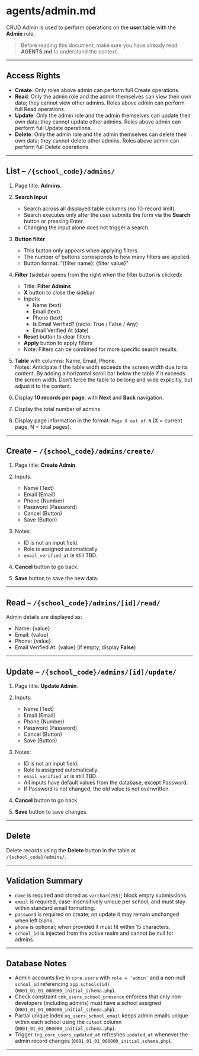 # agents/admin.md

CRUD Admin is used to perform operations on the **user** table with the **Admin** role.

> Before reading this document, make sure you have already read **AGENTS.md** to understand the context.

---

## Access Rights

* **Create**: Only roles above admin can perform full Create operations.  
* **Read**: Only the admin role and the admin themselves can view their own data; they cannot view other admins. Roles above admin can perform full Read operations.  
* **Update**: Only the admin role and the admin themselves can update their own data; they cannot update other admins. Roles above admin can perform full Update operations.  
* **Delete**: Only the admin role and the admin themselves can delete their own data; they cannot delete other admins. Roles above admin can perform full Delete operations.  

---

## List – `/{school_code}/admins/`

1. Page title: **Admins**.

2. **Search Input**  
   * Search across all displayed table columns (no 10-record limit).  
   * Search executes only after the user submits the form via the **Search** button or pressing Enter.  
   * Changing the input alone does not trigger a search.

3. **Button filter**
   * This button only appears when applying filters.
   * The number of buttons corresponds to how many filters are applied.
   * Button format: “{filter name}: {filter value}”

4. **Filter** (sidebar opens from the right when the filter button is clicked):  
   * Title: **Filter Admins**  
   * **X** button to close the sidebar  
   * Inputs:  
     * Name (text)  
     * Email (text)  
     * Phone (text)  
     * Is Email Verified? (radio: True / False / Any)  
     * Email Verified At (date)  
   * **Reset** button to clear filters  
   * **Apply** button to apply filters  
   * Note: Filters can be combined for more specific search results.  

5. **Table** with columns: Name, Email, Phone.  
Notes: Anticipate if the table width exceeds the screen width due to its content. By adding a horizontal scroll bar below the table if it exceeds the screen width. Don't force the table to be long and wide explicitly, but adjust it to the content.

6. Display **10 records per page**, with **Next** and **Back** navigation.  

7. Display the total number of admins.  

8. Display page information in the format: `Page X out of N` (X = current page, N = total pages).  

---

## Create – `/{school_code}/admins/create/`

1. Page title: **Create Admin**.  

2. Inputs:  
   * Name (Text)  
   * Email (Email)  
   * Phone (Number)  
   * Password (Password)
   * Cancel (Button)  
   * Save (Button)

3. Notes:  
   * ID is not an input field.  
   * Role is assigned automatically.
   * `email_verified_at` is still TBD.  

4. **Cancel** button to go back.  

5. **Save** button to save the new data.  

---

## Read – `/{school_code}/admins/[id]/read/`

Admin details are displayed as:  
* Name: {value}  
* Email: {value}  
* Phone: {value}  
* Email Verified At: {value} (if empty, display **False**)  

---

## Update – `/{school_code}/admins/[id]/update/`

1. Page title: **Update Admin**.  

2. Inputs:  
   * Name (Text)
   * Email (Email)
   * Phone (Number)  
   * Password (Password)
   * Cancel (Button)
   * Save (Button)

3. Notes:  
   * ID is not an input field.  
   * Role is assigned automatically.  
   * `email_verified_at` is still TBD.  
   * All inputs have default values from the database, except Password.  
   * If Password is not changed, the old value is not overwritten.  

4. **Cancel** button to go back.  

5. **Save** button to save changes.  

---

## Delete

Delete records using the **Delete** button in the table at `/{school_code}/admins/`.  

---

## Validation Summary

- `name` is required and stored as `varchar(255)`; block empty submissions.  
- `email` is required, case-insensitively unique per school, and must stay within standard email formatting.  
- `password` is required on create; on update it may remain unchanged when left blank.  
- `phone` is optional; when provided it must fit within 15 characters.  
- `school_id` is injected from the active realm and cannot be null for admins.

---

## Database Notes

- Admin accounts live in `core.users` with `role = 'admin'` and a non-null `school_id` referencing `app.schools(id)` (`0001_01_01_000000_initial_schema.php`).  
- Check constraint `chk_users_school_presence` enforces that only non-developers (including admins) must have a school assigned (`0001_01_01_000000_initial_schema.php`).  
- Partial unique index `uq_users_school_email` keeps admin emails unique within each school using the `citext` column (`0001_01_01_000000_initial_schema.php`).  
- Trigger `trg_core_users_updated_at` refreshes `updated_at` whenever the admin record changes (`0001_01_01_000000_initial_schema.php`).

---
